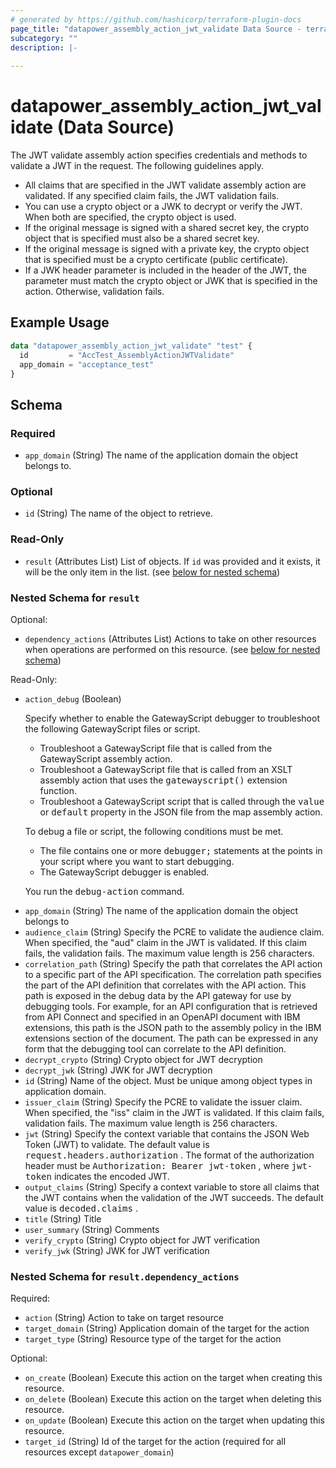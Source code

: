```yaml
---
# generated by https://github.com/hashicorp/terraform-plugin-docs
page_title: "datapower_assembly_action_jwt_validate Data Source - terraform-provider-datapower"
subcategory: ""
description: |-
  
---
```


# datapower_assembly_action_jwt_validate (Data Source)

<p>The JWT validate assembly action specifies credentials and methods to validate a JWT in the request. The following guidelines apply. <ul><li>All claims that are specified in the JWT validate assembly action are validated. If any specified claim fails, the JWT validation fails.</li><li>You can use a crypto object or a JWK to decrypt or verify the JWT. When both are specified, the crypto object is used.</li><li>If the original message is signed with a shared secret key, the crypto object that is specified must also be a shared secret key.</li><li>If the original message is signed with a private key, the crypto object that is specified must be a crypto certificate (public certificate).</li><li>If a JWK header parameter is included in the header of the JWT, the parameter must match the crypto object or JWK that is specified in the action. Otherwise, validation fails.</li></ul></p>

## Example Usage

```terraform
data "datapower_assembly_action_jwt_validate" "test" {
  id         = "AccTest_AssemblyActionJWTValidate"
  app_domain = "acceptance_test"
}
```

<!-- schema generated by tfplugindocs -->
## Schema

### Required

- `app_domain` (String) The name of the application domain the object belongs to.

### Optional

- `id` (String) The name of the object to retrieve.

### Read-Only

- `result` (Attributes List) List of objects. If `id` was provided and it exists, it will be the only item in the list. (see [below for nested schema](#nestedatt--result))

<a id="nestedatt--result"></a>
### Nested Schema for `result`

Optional:

- `dependency_actions` (Attributes List) Actions to take on other resources when operations are performed on this resource. (see [below for nested schema](#nestedatt--result--dependency_actions))

Read-Only:

- `action_debug` (Boolean) <p>Specify whether to enable the GatewayScript debugger to troubleshoot the following GatewayScript files or script.</p><ul><li>Troubleshoot a GatewayScript file that is called from the GatewayScript assembly action.</li><li>Troubleshoot a GatewayScript file that is called from an XSLT assembly action that uses the <tt>gatewayscript()</tt> extension function.</li><li>Troubleshoot a GatewayScript script that is called through the <tt>value</tt> or <tt>default</tt> property in the JSON file from the map assembly action.</li></ul><p>To debug a file or script, the following conditions must be met.</p><ul><li>The file contains one or more <tt>debugger;</tt> statements at the points in your script where you want to start debugging.</li><li>The GatewayScript debugger is enabled.</li></ul><p>You run the <tt>debug-action</tt> command.</p>
- `app_domain` (String) The name of the application domain the object belongs to
- `audience_claim` (String) Specify the PCRE to validate the audience claim. When specified, the "aud" claim in the JWT is validated. If this claim fails, the validation fails. The maximum value length is 256 characters.
- `correlation_path` (String) Specify the path that correlates the API action to a specific part of the API specification. The correlation path specifies the part of the API definition that correlates with the API action. This path is exposed in the debug data by the API gateway for use by debugging tools. For example, for an API configuration that is retrieved from API Connect and specified in an OpenAPI document with IBM extensions, this path is the JSON path to the assembly policy in the IBM extensions section of the document. The path can be expressed in any form that the debugging tool can correlate to the API definition.
- `decrypt_crypto` (String) Crypto object for JWT decryption
- `decrypt_jwk` (String) JWK for JWT decryption
- `id` (String) Name of the object. Must be unique among object types in application domain.
- `issuer_claim` (String) Specify the PCRE to validate the issuer claim. When specified, the "iss" claim in the JWT is validated. If this claim fails, validation fails. The maximum value length is 256 characters.
- `jwt` (String) Specify the context variable that contains the JSON Web Token (JWT) to validate. The default value is <tt>request.headers.authorization</tt> . The format of the authorization header must be <tt>Authorization: Bearer jwt-token</tt> , where <tt>jwt-token</tt> indicates the encoded JWT.
- `output_claims` (String) Specify a context variable to store all claims that the JWT contains when the validation of the JWT succeeds. The default value is <tt>decoded.claims</tt> .
- `title` (String) Title
- `user_summary` (String) Comments
- `verify_crypto` (String) Crypto object for JWT verification
- `verify_jwk` (String) JWK for JWT verification

<a id="nestedatt--result--dependency_actions"></a>
### Nested Schema for `result.dependency_actions`

Required:

- `action` (String) Action to take on target resource
- `target_domain` (String) Application domain of the target for the action
- `target_type` (String) Resource type of the target for the action

Optional:

- `on_create` (Boolean) Execute this action on the target when creating this resource.
- `on_delete` (Boolean) Execute this action on the target when deleting this resource.
- `on_update` (Boolean) Execute this action on the target when updating this resource.
- `target_id` (String) Id of the target for the action (required for all resources except `datapower_domain`)
